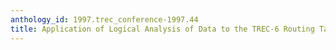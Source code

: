 ```yaml
---
anthology_id: 1997.trec_conference-1997.44
title: Application of Logical Analysis of Data to the TREC-6 Routing Task
---
```

